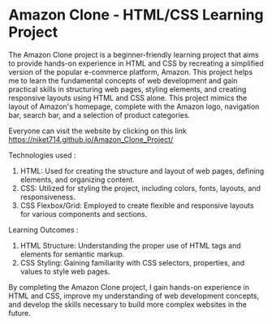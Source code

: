 # Amazon Clone - HTML/CSS Learning Project

The Amazon Clone project is a beginner-friendly learning project that aims to provide hands-on experience in HTML and CSS by recreating a simplified version of the popular e-commerce platform, Amazon. This project helps me to learn the fundamental concepts of web development and gain practical skills in structuring web pages, styling elements, and creating responsive layouts using HTML and CSS alone.
This project mimics the layout of Amazon's homepage, complete with the Amazon logo, navigation bar, search bar, and a selection of product categories.

Everyone can visit the website by clicking on this link https://niket714.github.io/Amazon_Clone_Project/

Technologies used :
1) HTML: Used for creating the structure and layout of web pages, defining elements, and organizing content.
2) CSS: Utilized for styling the project, including colors, fonts, layouts, and responsiveness.
3) CSS Flexbox/Grid: Employed to create flexible and responsive layouts for various components and sections.

Learning Outcomes :
1) HTML Structure: Understanding the proper use of HTML tags and elements for semantic markup.
2) CSS Styling: Gaining familiarity with CSS selectors, properties, and values to style web pages.

By completing the Amazon Clone project, I gain hands-on experience in HTML and CSS, improve my understanding of web development concepts, and develop the skills necessary to build more complex websites in the future.
